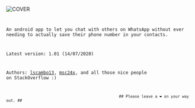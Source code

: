![COVER](https://github.com/lscambo13/ContactlessForWhatsApp/raw/master/github.png)
<code>

An android app to let you chat with others on WhatsApp without ever needing to actually save their phone number in your contacts.

Latest version: 1.01 (14/07/2020)


Authors:
[lscambo13](https://github.com/lscambo13),
[msc24x](https://github.com/msc24x), and all those nice people on StackOverflow :)


                                                      ## Please leave a ❤ on your way out. ##
</code>

